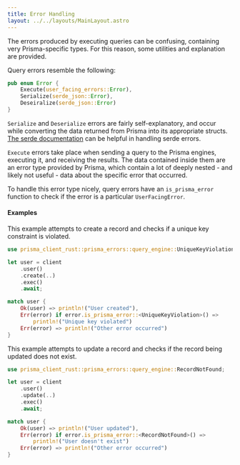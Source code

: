 ```yaml
---
title: Error Handling
layout: ../../layouts/MainLayout.astro
---
```


The errors produced by executing queries can be confusing, containing very Prisma-specific types. For this reason, some utilities and explanation are provided.

Query errors resemble the following:

```rust
pub enum Error {
    Execute(user_facing_errors::Error),
    Serialize(serde_json::Error),
    Deseiralize(serde_json::Error)
}
```

`Serialize` and `Deserialize` errors are fairly self-explanatory, and occur while converting the data returned from Prisma into its appropriate structs.
[The serde documentation](https://serde.rs/error-handling.html) can be helpful in handling serde errors.

`Execute` errors take place when sending a query to the Prisma engines, executing it, and receiving the results. The data contained inside them are an error type provided by Prisma, which contain a lot of deeply nested - and likely not useful - data about the specific error that occurred.

To handle this error type nicely, query errors have an `is_prisma_error` function to check if the error is a particular `UserFacingError`.

#### Examples

This example attempts to create a record and checks if a unique key constraint is violated.

```rust
use prisma_client_rust::prisma_errors::query_engine::UniqueKeyViolation;

let user = client
    .user()
    .create(..)
    .exec()
    .await;

match user {
    Ok(user) => println!("User created"),
    Err(error) if error.is_prisma_error::<UniqueKeyViolation>() =>
        println!("Unique key violated")
    Err(error) => println!("Other error occurred")
}
```

This example attempts to update a record and checks if the record being updated does not exist.

```rust
use prisma_client_rust::prisma_errors::query_engine::RecordNotFound;

let user = client
    .user()
    .update(..)
    .exec()
    .await;

match user {
    Ok(user) => println!("User updated"),
    Err(error) if error.is_prisma_error::<RecordNotFound>() =>
        println!("User doesn't exist")
    Err(error) => println!("Other error occurred")
}
```
